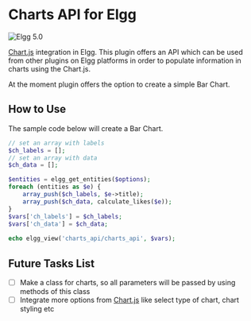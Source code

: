 Charts API for Elgg
===================

![Elgg 5.0](https://img.shields.io/badge/Elgg-5.0-orange.svg?style=flat-square)

[Chart.js](http://www.chartjs.org/) integration in Elgg. This plugin offers an API which can be used from other plugins on Elgg platforms in order to populate information in charts using the Chart.js.

At the moment plugin offers the option to create a simple Bar Chart.

## How to Use

The sample code below will create a Bar Chart.

```php
// set an array with labels 
$ch_labels = [];
// set an array with data 
$ch_data = [];

$entities = elgg_get_entities($options);
foreach (entities as $e) {
    array_push($ch_labels, $e->title);
    array_push($ch_data, calculate_likes($e));
}
$vars['ch_labels'] = $ch_labels;
$vars['ch_data'] = $ch_data;
   
echo elgg_view('charts_api/charts_api', $vars);
```

## Future Tasks List

- [ ] Make a class for charts, so all parameters will be passed by using methods of this class
- [ ] Integrate more options from [Chart.js](http://www.chartjs.org/docs/) like select type of chart, chart styling etc
